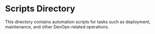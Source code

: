 # Scripts Directory

This directory contains automation scripts for tasks such as deployment, maintenance, and other DevOps-related operations.
